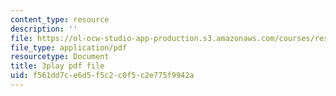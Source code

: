 ```yaml
---
content_type: resource
description: ''
file: https://ol-ocw-studio-app-production.s3.amazonaws.com/courses/res-6-012-introduction-to-probability-spring-2018/f561dd7ce6d5f5c2c0f5c2e775f9942a_47W1ApSRUqs.pdf
file_type: application/pdf
resourcetype: Document
title: 3play pdf file
uid: f561dd7c-e6d5-f5c2-c0f5-c2e775f9942a
---
```

